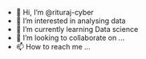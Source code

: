 - 👋 Hi, I’m @rituraj-cyber
- 👀 I’m interested in analysing data
- 🌱 I’m currently learning Data science
- 💞️ I’m looking to collaborate on ...
- 📫 How to reach me ...

<!---
rituraj-cyber/rituraj-cyber is a ✨ special ✨ repository because its `README.md` (this file) appears on your GitHub profile.
You can click the Preview link to take a look at your changes.
--->
